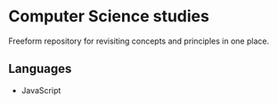# Computer Science studies
Freeform repository for revisiting concepts and principles in one place.

## Languages
- JavaScript